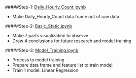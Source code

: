 
#####Step-1: [Daily_Hourly_Count.ipynb](https://github.com/BitTigerInst/Smarking-G16/blob/master/member/alice/Daily_Hourly_Count.ipynb)
- Make Daily_Hourly_Count data frame out of raw data

#####Step-2: [Basic_Static.ipynb](https://github.com/BitTigerInst/Smarking-G16/blob/master/member/alice/Basic_Static.ipynb)
- Make 7 parts visualization to observe
- Draw 4 conclusions for future research and model training

#####Step-3: [Model_Training.ipynb](https://github.com/BitTigerInst/Smarking-G16/blob/master/member/alice/Model_Training.ipynb)
- Process to model training
- Prepare data frame and feature list to train model
- Train 1 model: Linear Regression
